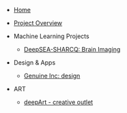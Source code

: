 <!-- docs/_sidebar.md -->

* [Home](/)
* [Project Overview](/pages/ProjectOverview.md)

* Machine Learning Projects
    * [DeepSEA-SHARCQ: Brain Imaging](/pages/SHARCQ.md)

* Design & Apps
    * [Genuine Inc: design](/pages/Genuine.md)

* ART
    * [deepArt - creative outlet](/pages/deepArt.md)